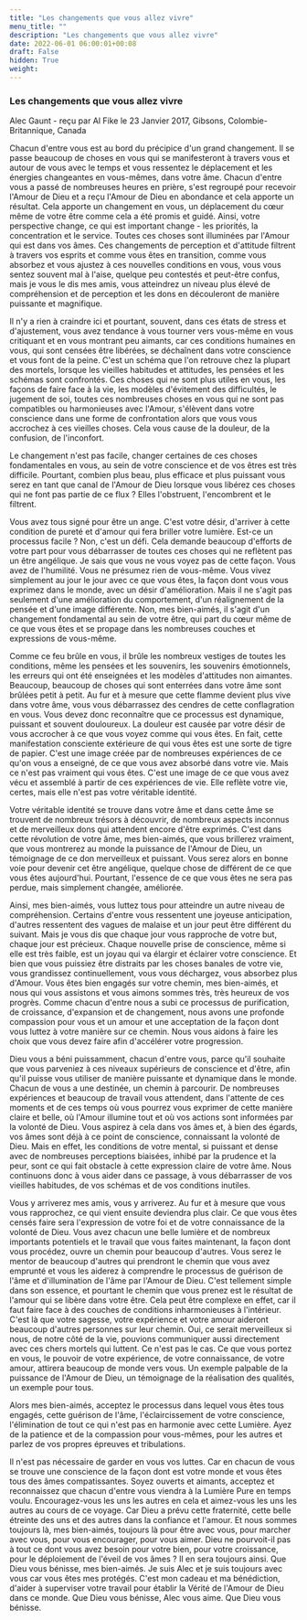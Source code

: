 ```yaml
---
title: "Les changements que vous allez vivre"
menu_title: ""
description: "Les changements que vous allez vivre"
date: 2022-06-01 06:00:01+00:08
draft: False
hidden: True
weight:
---
```

### Les changements que vous allez vivre

Alec Gaunt - reçu par Al Fike le 23 Janvier 2017, Gibsons, Colombie-Britannique, Canada

Chacun d'entre vous est au bord du précipice d'un grand changement. Il se passe beaucoup de choses en vous qui se manifesteront à travers vous et autour de vous avec le temps et vous ressentez le déplacement et les énergies changeantes en vous-mêmes, dans votre âme. Chacun d'entre vous a passé de nombreuses heures en prière, s'est regroupé pour recevoir l'Amour de Dieu et a reçu l'Amour de Dieu en abondance et cela apporte un résultat. Cela apporte un changement en vous, un déplacement du cœur même de votre être comme cela a été promis et guidé. Ainsi, votre perspective change, ce qui est important change - les priorités, la concentration et le service. Toutes ces choses sont illuminées par l'Amour qui est dans vos âmes. Ces changements de perception et d'attitude filtrent à travers vos esprits et comme vous êtes en transition, comme vous absorbez et vous ajustez à ces nouvelles conditions en vous, vous vous sentez souvent mal à l'aise, quelque peu contestés et peut-être confus, mais je vous le dis mes amis, vous atteindrez un niveau plus élevé de compréhension et de perception et les dons en découleront de manière puissante et magnifique.

Il n'y a rien à craindre ici et pourtant, souvent, dans ces états de stress et d'ajustement, vous avez tendance à vous tourner vers vous-même en vous critiquant et en vous montrant peu aimants, car ces conditions humaines en vous, qui sont censées être libérées, se déchaînent dans votre conscience et vous font de la peine. C'est un schéma que l'on retrouve chez la plupart des mortels, lorsque les vieilles habitudes et attitudes, les pensées et les schémas sont confrontés. Ces choses qui ne sont plus utiles en vous, les façons de faire face à la vie, les modèles d'évitement des difficultés, le jugement de soi, toutes ces nombreuses choses en vous qui ne sont pas compatibles ou harmonieuses avec l'Amour, s'élèvent dans votre conscience dans une forme de confrontation alors que vous vous accrochez à ces vieilles choses. Cela vous cause de la douleur, de la confusion, de l'inconfort.

Le changement n'est pas facile, changer certaines de ces choses fondamentales en vous, au sein de votre conscience et de vos êtres est très difficile. Pourtant, combien plus beau, plus efficace et plus puissant vous serez en tant que canal de l'Amour de Dieu lorsque vous libérez ces choses qui ne font pas partie de ce flux ? Elles l'obstruent, l'encombrent et le filtrent.

Vous avez tous signé pour être un ange. C'est votre désir, d'arriver à cette condition de pureté et d'amour qui fera briller votre lumière. Est-ce un processus facile ? Non, c'est un défi. Cela demande beaucoup d'efforts de votre part pour vous débarrasser de toutes ces choses qui ne reflètent pas un être angélique. Je sais que vous ne vous voyez pas de cette façon. Vous avez de l'humilité. Vous ne présumez rien de vous-même. Vous vivez simplement au jour le jour avec ce que vous êtes, la façon dont vous vous exprimez dans le monde, avec un désir d'amélioration. Mais il ne s'agit pas seulement d'une amélioration du comportement, d'un réalignement de la pensée et d'une image différente. Non, mes bien-aimés, il s'agit d'un changement fondamental au sein de votre être, qui part du cœur même de ce que vous êtes et se propage dans les nombreuses couches et expressions de vous-même.

Comme ce feu brûle en vous, il brûle les nombreux vestiges de toutes les conditions, même les pensées et les souvenirs, les souvenirs émotionnels, les erreurs qui ont été enseignées et les modèles d'attitudes non aimantes. Beaucoup, beaucoup de choses qui sont enterrées dans votre âme sont brûlées petit à petit. Au fur et à mesure que cette flamme devient plus vive dans votre âme, vous vous débarrassez des cendres de cette conflagration en vous. Vous devez donc reconnaître que ce processus est dynamique, puissant et souvent douloureux. La douleur est causée par votre désir de vous accrocher à ce que vous voyez comme qui vous êtes. En fait, cette manifestation consciente extérieure de qui vous êtes est une sorte de tigre de papier. C'est une image créée par de nombreuses expériences de ce qu'on vous a enseigné, de ce que vous avez absorbé dans votre vie. Mais ce n'est pas vraiment qui vous êtes. C'est une image de ce que vous avez vécu et assemblé à partir de ces expériences de vie. Elle reflète votre vie, certes, mais elle n'est pas votre véritable identité.

Votre véritable identité se trouve dans votre âme et dans cette âme se trouvent de nombreux trésors à découvrir, de nombreux aspects inconnus et de merveilleux dons qui attendent encore d'être exprimés. C'est dans cette révolution de votre âme, mes bien-aimés, que vous brillerez vraiment, que vous montrerez au monde la puissance de l'Amour de Dieu, un témoignage de ce don merveilleux et puissant. Vous serez alors en bonne voie pour devenir cet être angélique, quelque chose de différent de ce que vous êtes aujourd'hui. Pourtant, l'essence de ce que vous êtes ne sera pas perdue, mais simplement changée, améliorée.

Ainsi, mes bien-aimés, vous luttez tous pour atteindre un autre niveau de compréhension. Certains d'entre vous ressentent une joyeuse anticipation, d'autres ressentent des vagues de malaise et un jour peut être différent du suivant. Mais je vous dis que chaque jour vous rapproche de votre but, chaque jour est précieux. Chaque nouvelle prise de conscience, même si elle est très faible, est un joyau qui va élargir et éclairer votre conscience. Et bien que vous puissiez être distraits par les choses banales de votre vie, vous grandissez continuellement, vous vous déchargez, vous absorbez plus d'Amour. Vous êtes bien engagés sur votre chemin, mes bien-aimés, et nous qui vous assistons et vous aimons sommes très, très heureux de vos progrès. Comme chacun d'entre nous a subi ce processus de purification, de croissance, d'expansion et de changement, nous avons une profonde compassion pour vous et un amour et une acceptation de la façon dont vous luttez à votre manière sur ce chemin. Nous vous aidons à faire les choix que vous devez faire afin d'accélérer votre progression.

Dieu vous a béni puissamment, chacun d'entre vous, parce qu'il souhaite que vous parveniez à ces niveaux supérieurs de conscience et d'être, afin qu'il puisse vous utiliser de manière puissante et dynamique dans le monde. Chacun de vous a une destinée, un chemin à parcourir. De nombreuses expériences et beaucoup de travail vous attendent, dans l'attente de ces moments et de ces temps où vous pourrez vous exprimer de cette manière claire et belle, où l'Amour illumine tout et où vos actions sont informées par la volonté de Dieu. Vous aspirez à cela dans vos âmes et, à bien des égards, vos âmes sont déjà à ce point de conscience, connaissant la volonté de Dieu. Mais en effet, les conditions de votre mental, si puissant et dense avec de nombreuses perceptions biaisées, inhibé par la prudence et la peur, sont ce qui fait obstacle à cette expression claire de votre âme. Nous continuons donc à vous aider dans ce passage, à vous débarrasser de vos vieilles habitudes, de vos schémas et de vos conditions inutiles.

Vous y arriverez mes amis, vous y arriverez. Au fur et à mesure que vous vous rapprochez, ce qui vient ensuite deviendra plus clair. Ce que vous êtes censés faire sera l'expression de votre foi et de votre connaissance de la volonté de Dieu. Vous avez chacun une belle lumière et de nombreux importants potentiels et le travail que vous faites maintenant, la façon dont vous procédez, ouvre un chemin pour beaucoup d'autres. Vous serez le mentor de beaucoup d'autres qui prendront le chemin que vous avez emprunté et vous les aiderez à comprendre le processus de guérison de l'âme et d'illumination de l'âme par l'Amour de Dieu. C'est tellement simple dans son essence, et pourtant le chemin que vous prenez est le résultat de l'amour qui se libère dans votre être. Cela peut être complexe en effet, car il faut faire face à des couches de conditions inharmonieuses à l'intérieur. C'est là que votre sagesse, votre expérience et votre amour aideront beaucoup d'autres personnes sur leur chemin. Oui, ce serait merveilleux si nous, de notre côté de la vie, pouvions communiquer aussi directement avec ces chers mortels qui luttent. Ce n'est pas le cas. Ce que vous portez en vous, le pouvoir de votre expérience, de votre connaissance, de votre amour, attirera beaucoup de monde vers vous. Un exemple palpable de la puissance de l'Amour de Dieu, un témoignage de la réalisation des qualités, un exemple pour tous.

Alors mes bien-aimés, acceptez le processus dans lequel vous êtes tous engagés, cette guérison de l'âme, l'éclaircissement de votre conscience, l'élimination de tout ce qui n'est pas en harmonie avec cette Lumière. Ayez de la patience et de la compassion pour vous-mêmes, pour les autres et parlez de vos propres épreuves et tribulations.

Il n'est pas nécessaire de garder en vous vos luttes. Car en chacun de vous se trouve une conscience de la façon dont est votre monde et vous êtes tous des âmes compatissantes. Soyez ouverts et aimants, acceptez et reconnaissez que chacun d'entre vous viendra à la Lumière Pure en temps voulu. Encouragez-vous les uns les autres en cela et aimez-vous les uns les autres au cours de ce voyage. Car Dieu a prévu cette fraternité, cette belle étreinte des uns et des autres dans la confiance et l'amour. Et nous sommes toujours là, mes bien-aimés, toujours là pour être avec vous, pour marcher avec vous, pour vous encourager, pour vous aimer. Dieu ne pourvoit-il pas à tout ce dont vous avez besoin pour votre bien, pour votre croissance, pour le déploiement de l'éveil de vos âmes ? Il en sera toujours ainsi. Que Dieu vous bénisse, mes bien-aimés. Je suis Alec et je suis toujours avec vous car vous êtes mes protégés. C'est mon cadeau et ma bénédiction, d'aider à superviser votre travail pour établir la Vérité de l'Amour de Dieu dans ce monde. Que Dieu vous bénisse, Alec vous aime. Que Dieu vous bénisse.
